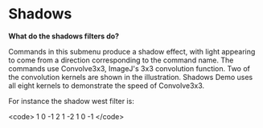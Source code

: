 # Shadows

**What do the shadows filters do?**

Commands in this submenu produce a shadow effect, with light appearing
to come from a direction corresponding to the command name. The commands
use Convolve3x3, ImageJ\'s 3x3 convolution function. Two of the
convolution kernels are shown in the illustration. Shadows Demo uses all
eight kernels to demonstrate the speed of Convolve3x3.

For instance the shadow west filter is:

\<code\> 1 0 -1 2 1 -2 1 0 -1 \</code\>
